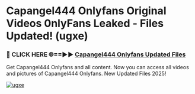 # Capangel444 Onlyfans Original Videos 0nlyFans Leaked - Files Updated! (ugxe)

<h3>🔴 CLICK HERE 🌐==►► <a href="https://tinyurl.com/ehrbuxhb" rel="nofollow">Capangel444 Onlyfans Updated Files</a></h3>

Get Capangel444 Onlyfans and all content. Now you can access all videos and pictures of Capangel444 Onlyfans. New Updated Files 2025!

[![ugxe](https://i.imgur.com/lVYEuWS.gif)](https://tinyurl.com/ehrbuxhb)
